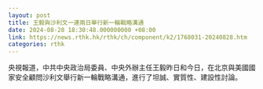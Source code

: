 ```yaml
---
layout: post
title: 王毅與沙利文一連兩日舉行新一輪戰略溝通
date: 2024-08-28 18:30:48.000000000 +08:00
link: https://news.rthk.hk/rthk/ch/component/k2/1768031-20240828.htm
categories: rthk
---
```


央視報道，中共中央政治局委員、中央外辦主任王毅昨日和今日，在北京與美國國家安全顧問沙利文舉行新一輪戰略溝通，進行了坦誠、實質性、建設性討論。
